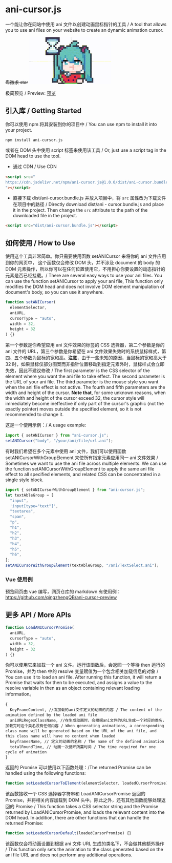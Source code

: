 # ani-cursor.js

一个能让你在网站中使用 ani 文件以创建动画鼠标指针的工具 / A tool that allows you to use ani files on your website to create an dynamic animation cursor.

~~卑微求 star~~
![Picture](https://raw.githubusercontent.com/qingzhengQB/ani-cursor.js/refs/heads/main/ani_cover.gif)

极简预览 / Preview: [预览](https://qingzhengqb.github.io/ani-cursor-preview/)

## 引入库 / Getting Started

你可以使用 npm 将其安装到你的项目中 / You can use npm to install it into your project.

```
npm install ani-cursor.js
```

或者在 DOM 头中使用 script 标签来使用该工具 / Or, just use a script tag in the DOM head to use the tool.

- 通过 CDN / Use CDN

```html
<script src="
https://cdn.jsdelivr.net/npm/ani-cursor.js@1.0.0/dist/ani-cursor.bundle.min.js
"></script>
```

- 直接下载 dist/ani-cursor.bundle.js 并放入项目中，将 `src` 属性改为下载文件在项目中的路径 / Directly download dist/ani - cursor.bundle.js and place it in the project. Then change the `src` attribute to the path of the downloaded file in the project.

```html
<script src="dist/ani-cursor.bundle.js"></script>
```

## 如何使用 / How to Use

使用这个工具非常简单。你只需要使用函数 setANICursor 来将你的 ani 文件应用到你的网页中， 这个函数仅会修改 DOM 头，并不涉及 document 的 body 的 DOM 元素操作，所以你可以在任何位置使用它，不用担心你要设置的动态指针的元素是否已经挂载。/ There are several easy ways to use your ani files. You can use the function setANICursor to apply your ani file, This function only modifies the DOM head and does not involve DOM element manipulation of document's body, so you can use it anywhere.

```javascript
function setANICursor(
  elementSelector,
  aniURL,
  cursorType = "auto",
  width = 32,
  height = 32
) {}
```

第一个参数是你希望应用 ani 文件效果的标签的 CSS 选择器，第二个参数是你的 ani 文件的 URL，第三个参数是你希望在 ani 文件效果失效时的系统鼠标样式，第四、五个参数为鼠标的宽和高。**注意**，由于一些未知的原因，当鼠标的宽和高大于 32 时，如果鼠标仅部分图案而非指针位置移动到指定元素外时，鼠标样式会立即失效，因此不建议修改 / The first parameter is the CSS selector of the element where you want the ani file to take effect. The second parameter is the URL of your ani file. The third parameter is the mouse style you want when the ani file effect is not active. The fourth and fifth parameters are the width and height of the cursor. **Note that**, for some unknown reasons, when the width and height of the cursor exceed 32, the cursor style will immediately become ineffective if only part of the cursor's graphic (not the exactly pointer) moves outside the specified element, so it is not recommended to change it.

这是一个使用示例：/ A usage example:

```javascript
import { setANICursor } from "ani-cursor.js";
setANICursor("body", "/your/ani/file/url.ani");
```

有时我们希望在多个元素中使用 ani 文件，我们可以使用函数 setANICursorWithGroupElement 来使所有指定元素应用同一 ani 文件效果 / Sometimes we want to use the ani file across multiple elements. We can use the function setANICursorWithGroupElement to apply the same ani file effect to all specified elements, and related CSS can be concentrated in a single style block.

```javascript
import { setANICursorWithGroupElement } from "ani-cursor.js";
let textAbleGroup = [
  "input",
  'input[type="text"]',
  "textarea",
  "span",
  "p",
  "h1",
  "h2",
  "h3",
  "h4",
  "h5",
  "h6",
];
setANICursorWithGroupElement(textAbleGroup, "/ani/TextSelect.ani");
```

### Vue 使用例

预览网页由 vue 编写，网页仓库的 markdown 有使用例：https://github.com/qingzhengQB/ani-cursor-preview

## 更多 API / More APIs

```javascript
function LoadANICursorPromise(
  aniURL,
  cursorType = "auto",
  width = 32,
  height = 32
) {}
```

你可以使用它来加载一个 ani 文件。运行该函数后，会返回一个等待 then 运行的 Promise，并为 then 中的 resolve 变量赋值为一个包含相关加载信息的对象 / You can use it to load an ani file. After running this function, it will return a Promise that waits for then to be executed, and assigns a value to the resolve variable in then as an object containing relevant loading information。

```
{
  KeyFrameContent, //由加载的ani文件定义的动画的内容 / The content of the animation defined by the loaded ani file
  aniURLRegexClassName, //在生成动画时，会根据ani文件的URL生成一个对应的类名，加载完时这个类名没有任何内容 / When generating animations, a corresponding class name will be generated based on the URL of the ani file, and this class name will have no content when loaded
  keyframesName, // 定义的动画的名称 / The name of the defined animation
  totalRoundTime, // 动画一次循环所需时间 / The time required for one cycle of animation
}
```

返回的 Promise 可以使用以下函数处理：/The returned Promise can be handled using the following functions:

```javascript
function setLoadedCursorToElement(elementSelector, loadedCursorPromise) {}
```

该函数接收一个 CSS 选择器字符串和 LoadANICursorPromise 返回的 Promise，并将相关内容加载到 DOM 头中。除此之外，还有其他函数能够处理返回的 Promise / This function takes a CSS selector string and the Promise returned by LoadANICursorPromise, and loads the relevant content into the DOM head. In addition, there are other functions that can handle the returned Promise:

```javascript
function setLoadedCursorDefault(loadedCursorPromise) {}
```

该函数仅会将动画设置到根据 ani 文件 URL 生成的类名下，不会做其他额外操作 / This function only sets the animation to the class generated based on the ani file URL and does not perform any additional operations.

